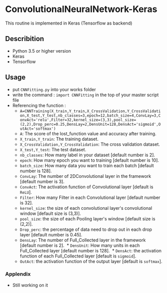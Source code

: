 # ConvolutionalNeuralNetwork-Keras
This routine is implemented in Keras (Tensorflow as backend) 

## Describition
* Python 3.5 or higher version
* Keras
* Tensorflow

## Usage
* put `CNNFitting.py` into your works folder
* write the command : 
             `import CNNFitting` 
  in the top of your master script file
* Referencing the function :
  *  `A=CNNTraining(X_train,Y_train,X_CrossValidation,Y_CrossValidation,X_test,Y_test,nb_classes=3,epoch=12,batch_size=4,ConvLay=3,ConvAct='relu',Filter=32,kernel_size=(3,3),pool_size=(2,2),Drop_perc=0.25,DensLay=2,DensUnit=128,DensAct='sigmoid',OutAct='softmax')`
  * `A`: The score of the lost_function value and accuracy after training.
  * `X_train,Y_train`: The training dataset.
  * `X_CrossValidation,Y_CrossValidation`:  The cross validation dataset.
  * `X_test,Y_test`: The test dataset.
  * `nb_classes`: How many label in your dataset [default number is 2].
  * `epoch`: How many epoch you want to training [default number is 10].    
  * `batch_size`: How many data you want to train each batch [default number is 128].
  * `ConvLay`: The number of 2DConvolutional layer in the framework [default number is 3].
  * `ConvAct`: The activation function of Convolutional layer [default is `ReLU`]. 
  * `Filter`: How many Filter in each Convolutional layer [default number is 32].  
  * `kernel_size`: the size of each convolutional layer's convolutional window [default size is (3,3)].
   * `pool_size`: the size of each Pooling layer's window [default size is (2,2)]. 
   * `Drop_perc`: the percentage of data need to drop out in each drop layer [default number is 0.45].   
  * `DensLay`: The number of Full_Collected layer in the framework [default number is 2].
  * `DensUnit`: How many units in each Full_Collected layer [default number is 128].
  * `DensAct`: the activation function of each Full_Collected layer [default is `sigmoid`].
  * `OutAct`: the activation function of the output layer [default is `softmax`].
  
### Applendix
* Still working on it 
